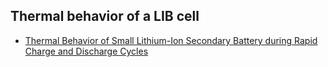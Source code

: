 ## Thermal behavior of a LIB cell 
- [Thermal Behavior of Small Lithium-Ion Secondary Battery during Rapid Charge and Discharge Cycles](http://arakilab.ynu.ac.jp/paper/paper/2004_b1.pdf)  
